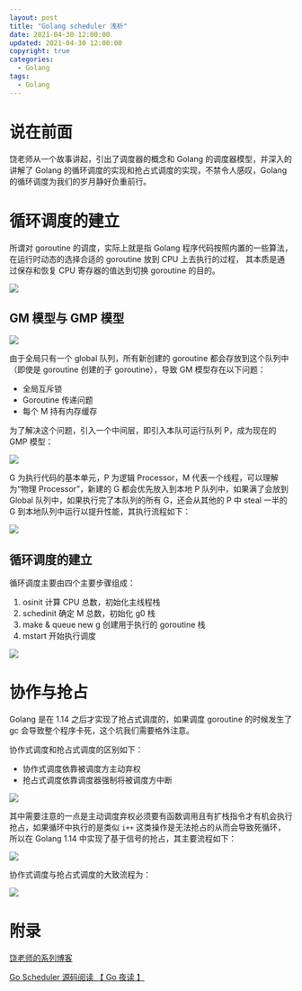 ```yaml
---
layout: post
title: "Golang scheduler 浅析"
date: 2021-04-30 12:00:00
updated: 2021-04-30 12:00:00
copyright: true
categories:
  - Golang
tags:
  - Golang
---
```

# 说在前面
饶老师从一个故事讲起，引出了调度器的概念和 Golang 的调度器模型，并深入的讲解了 Golang 的循环调度的实现和抢占式调度的实现，不禁令人感叹，Golang 的循环调度为我们的岁月静好负重前行。

# 循环调度的建立
所谓对 goroutine 的调度，实际上就是指 Golang 程序代码按照内置的一些算法，在运行时动态的选择合适的 goroutine 放到 CPU 上去执行的过程， 其本质是通过保存和恢复 CPU 寄存器的值达到切换 goroutine 的目的。

<!-- more -->

![](/uploads/in-post/golang-scheduler/schedule.png)

## GM 模型与 GMP 模型

![](/uploads/in-post/golang-scheduler/gm-model.png)

由于全局只有一个 global 队列，所有新创建的 goroutine 都会存放到这个队列中（即使是 goroutine 创建的子 goroutine），导致 GM 模型存在以下问题：
- 全局互斥锁
- Goroutine 传递问题
- 每个 M 持有内存缓存

为了解决这个问题，引入一个中间层，即引入本队可运行队列 P，成为现在的 GMP 模型：

![](/uploads/in-post/golang-scheduler/gmp-model.png)

G 为执行代码的基本单元，P 为逻辑 Processor，M 代表一个线程，可以理解为“物理 Processor”，新建的 G 都会优先放入到本地 P 队列中，如果满了会放到 Global 队列中，如果执行完了本队列的所有 G，还会从其他的 P 中 steal 一半的 G 到本地队列中运行以提升性能，其执行流程如下：

![](/uploads/in-post/golang-scheduler/gmp-schedule.png)

## 循环调度的建立
循环调度主要由四个主要步骤组成：
1. osinit 计算 CPU 总数，初始化主线程栈
2. schedinit 确定 M 总数，初始化 g0 栈
3. make & queue new g 创建用于执行的 goroutine 栈
4. mstart 开始执行调度

![](/uploads/in-post/golang-scheduler/schedule-loop.png)

# 协作与抢占
Golang 是在 1.14 之后才实现了抢占式调度的，如果调度 goroutine 的时候发生了 gc 会导致整个程序卡死，这个坑我们需要格外注意。

协作式调度和抢占式调度的区别如下：
- 协作式调度依靠被调度方主动弃权
- 抢占式调度依靠调度器强制将被调度方中断

![](/uploads/in-post/golang-scheduler/schedule-type.png)

其中需要注意的一点是主动调度弃权必须要有函数调用且有扩栈指令才有机会执行抢占，如果循环中执行的是类似 `i++` 这类操作是无法抢占的从而会导致死循环，所以在 Golang 1.14 中实现了基于信号的抢占，其主要流程如下：

![](/uploads/in-post/golang-scheduler/signal-schedule.png)

协作式调度与抢占式调度的大致流程为：

![](/uploads/in-post/golang-scheduler/schedule-flow.png)

# 附录
[饶老师的系列博客](https://qcrao.com/2019/09/06/dive-into-go-scheduler-source-code/)

[Go Scheduler 源码阅读 【 Go 夜读 】](https://b23.tv/83xK0P)